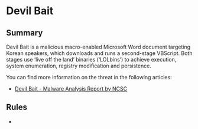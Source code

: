 # Devil Bait

## Summary

Devil Bait is a malicious macro-enabled Microsoft Word document targeting Korean speakers, which downloads and runs a second-stage VBScript. Both stages use ‘live off the land’ binaries (‘LOLbins’) to achieve execution, system enumeration, registry modification and persistence.

You can find more information on the threat in the following articles:

- [Devil Bait - Malware Analysis Report by NCSC](https://www.ncsc.gov.uk/static-assets/documents/malware-analysis-reports/devil-bait/NCSC-MAR-Devil-Bait.pdf)

## Rules

- []()

